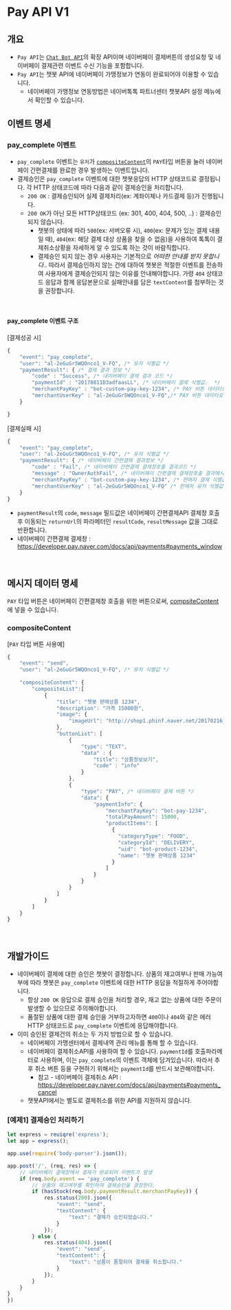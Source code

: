 # **Pay API** V1

## 개요

* `Pay API`는 [`Chat Bot API`](./README.md)의 확장 API이며 네이버페이 결제버튼의 생성요청 및 네이버페이 결제관련 이벤트 수신 기능을 포함합니다.
* `Pay API`는 챗봇 API에 네이버페이 가맹정보가 연동이 완료되어야 이용할 수 있습니다.
  * 네이버페이 가맹정보 연동방법은 네이버톡톡 파트너센터 챗봇API 설정 메뉴에서 확인할 수 있습니다.
  

## 이벤트 명세

### pay_complete 이벤트
* `pay_complete` 이벤트는 `유저`가 [`compositeContent`](./README.md#compositecontent-object)의 `PAY`타입 버튼을 눌러 네이버페이 간편결제를 완료한 경우 발생하는 이벤트입니다.
* 결제승인은 `pay_complete` 이벤트에 대한 챗봇응답의 HTTP 상태코드로 결정됩니다. 각 HTTP 상태코드에 따라 다음과 같이 결제승인을 처리합니다.
  * `200 OK` : 결제승인되어 실제 결제처리(ex: 계좌이체나 카드결제 등)가 진행됩니다.
  * `200 OK`가 아닌 모든 HTTP상태코드 (ex: 301, 400, 404, 500, ..) : 결제승인되지 않습니다.
    * 챗봇의 상태에 따라 `500`(ex: 서버오류 시), `400`(ex: 문제가 있는 결제 내용일 때), `404`(ex: 해당 결제 대상 상품을 찾을 수 없음)을 사용하여 톡톡이 결제취소상황을 자세하게 알 수 있도록 하는 것이 바람직합니다.
    * 결제승인 되지 않는 경우 사용자는 기본적으로 *어떠한 안내를 받지 못합니다.*. 따라서 결제승인하지 않는 건에 대하여 챗봇은 적절한 이벤트를 전송하여 사용자에게 결제승인되지 않는 이유를 안내해야합니다. 가령 `404` 상태코드 응답과 함께 응답본문으로 실패안내를 담은 `textContent`를 첨부하는 것을 권장합니다.

<br>

#### pay_complete 이벤트 구조
[결제성공 시]
```javascript
{
    "event": "pay_complete",
    "user": "al-2eGuGr5WQOnco1_V-FQ", /* 유저 식별값 */
    "paymentResult": { /* 결제 결과 정보 */
        "code" : "Success", /* 네이버페이 결제 결과 코드 */
        "paymentId" : "20170811D3adfaasLL", /* 네이버페이 결제 식별값.  */
        "merchantPayKey" : "bot-custom-pay-key-1234", /* PAY 버튼 데이터로 지정한 커스텀 결제 식별값 */
        "merchantUserKey" : "al-2eGuGr5WQOnco1_V-FQ",/* PAY 버튼 데이터로 지정한 커스텀 결제 유저 식별값 */
    }

}
```

[결제실패 시]
```javascript
{
    "event": "pay_complete",
    "user": "al-2eGuGr5WQOnco1_V-FQ", /* 유저 식별값 */
    "paymentResult": { /* 네이버페이 간편결제 결과정보 */
        "code" : "Fail", /* 네이버페이 간편결제 결제창호출 결과코드 */
        "message" : "OwnerAuthFail", /* 네이버페이 간편결제 결제창호출 결과메시지 */
        "merchantPayKey" : "bot-custom-pay-key-1234", /* 판매자 결제 식별값 */
        "merchantUserKey" : "al-2eGuGr5WQOnco1_V-FQ" /* 판매자 유저 식별값 */
    }
}
```
* `paymentResult`의 `code`, `message` 필드값은 네이버페이 간편결제API 결체창 호출 후 이동되는 `returnUrl`의 파라메터인 `resultCode`, `resultMessage` 값을 그대로 반환합니다.
* 네이버페이 간편결제 결제창 : https://developer.pay.naver.com/docs/api/payments#payments_window
<br>

## 메시지 데이터 명세

`PAY` 타입 버튼은 네이버페이 간편결제창 호출을 위한 버튼으로써, [compsiteContent](./README.md#compositecontent-object)에 넣을 수 있습니다.

### compositeContent

[`PAY` 타입 버튼 사용예]
```javascript
{
    "event": "send",
    "user": "al-2eGuGr5WQOnco1_V-FQ", /* 유저 식별값 */
    
    "compositeContent": {
        "compositeList":[
            {
                "title": "챗봇 판매상품 1234",
                "description": "가격 15000원",
                "image": {
                    "imageUrl": "http://shop1.phinf.naver.net/20170216_20/talktalk_14872437839327BN4b_PNG/menu_01.png"
                },
                "buttonList": [
                    {
                        "type": "TEXT",
                        "data" : {
                            "title": "상품정보보기",
                            "code" : "info"
                        }
                    },
                    {
                        "type": "PAY", /* 네이버페이 결제 버튼 */
                        "data": {
                            "paymentInfo": {
                                "merchantPayKey": "bot-pay-1234",
                                "totalPayAmount": 15000,
                                "productItems": [
                                  {
                                    "categoryType": "FOOD",
                                    "categoryId": "DELIVERY",
                                    "uid": "bot-product-1234",
                                    "name": "챗봇 판매상품 1234"
                                  }
                                ]
                            }
                        }
                    }
                ]
            }
        ]
    }
}
```
<br>

## 개발가이드

* 네이버페이 결제에 대한 승인은 챗봇이 결정합니다. 상품의 재고여부나 판매 가능여부에 따라 챗봇은 `pay_complete` 이벤트에 대한 HTTP 응답을 적절하게 주어야합니다.
  * 항상 `200 OK` 응답으로 결제 승인을 처리할 경우, 재고 없는 상품에 대한 주문이 발생할 수 있으므로 주의해야합니다.
  * 품절된 상품에 대한 결제 승인을 거부하고자하면 `400`이나 `404`와 같은 에러 HTTP 상태코드로 `pay_complete` 이벤트에 응답해야합니다.
* 이미 승인된 결제건의 취소는 두 가지 방법으로 할 수 있습니다.
  * 네이버페이 가맹센터에서 결제내역 관리 메뉴를 통해 할 수 있습니다.
  * 네이버페이 결제취소API를 사용하여 할 수 있습니다. `paymentId`를 호출파라메터로 사용하며, 이는 `pay_complete`의 이벤트 객체에 담겨있습니다. 따라서 추후 취소 버튼 등을 구현하기 위해서는 `paymentId`를 반드시 보관해야합니다.
    * 참고 - 네이버페이 결제취소 API : https://developer.pay.naver.com/docs/api/payments#payments_cancel
  * 챗봇API에서는 별도로 결제취소를 위한 API를 지원하지 않습니다.

### [예제1] 결제승인 처리하기

```javascript
let express = reuiqre('express');
let app = express();

app.use(require('body-parser').json());

app.post('/', (req, res) => {
    // 네이버페이 결제창에서 결제가 완료되어 이벤트가 발생
    if (req.body.event == 'pay_complete') {
        // 상품의 재고여부를 확인하여 결제승인을 결정한다.
        if (hasStock(req.body.paymentResult.merchantPayKey)) {
            res.status(200).json({
                "event": "send",
                "textContent": {
                    "text": "결제가 승인되었습니다."
                }
            });
        } else {
            res.status(404).json({
                "event": "send",
                "textContent": {
                    "text": "상품이 품절되어 결제를 취소합니다."
                }
            });
        }
    }
}
})
```
